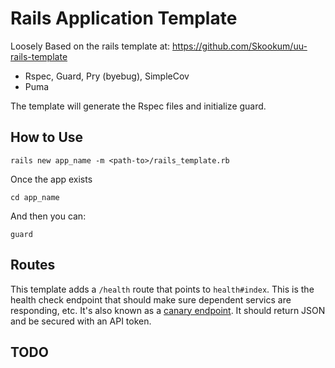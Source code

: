 # Rails Application Template

Loosely Based on the rails template at: https://github.com/Skookum/uu-rails-template

* Rspec, Guard, Pry (byebug), SimpleCov
* Puma

The template will generate the Rspec files and initialize guard.

## How to Use

    rails new app_name -m <path-to>/rails_template.rb


Once the app exists

    cd app_name

And then you can:

    guard

## Routes
This template adds a `/health`  route that points to `health#index`. This is the health check endpoint that should make sure dependent servics are responding, etc. It's also known as a [canary endpoint](http://byterot.blogspot.com/2014/11/health-endpoint-in-design-slippery-rest-design-canary-endpoint-hysterix-asp-net-web.html). It should return JSON and be secured with an API token.

## TODO
